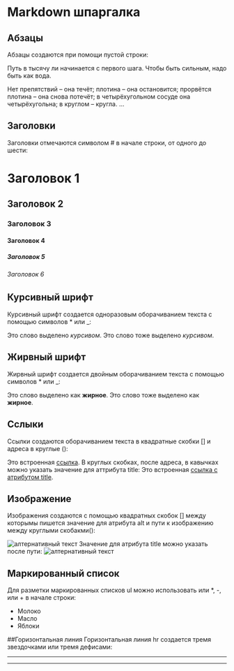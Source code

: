 # Markdown шпаргалка 
## Абзацы
Абзацы создаются при помощи пустой строки:

Путь в тысячу ли начинается с первого шага. Чтобы быть сильным, надо быть как вода. 

Нет препятствий – она течёт; плотина – она остановится; прорвётся плотина – она снова потечёт; в четырёхугольном сосуде она четырёхугольна; в круглом – кругла. ... 

## Заголовки
Заголовки отмечаются символом # в начале строки, от одного до шести:
# Заголовок 1 
## Заголовок 2 
### Заголовок 3 
#### Заголовок 4 
##### Заголовок 5 
###### Заголовок 6

## Курсивный шрифт
Курсивный шрифт создается одноразовым оборачиванием текста с помощью символов * или _:

Это слово выделено *курсивом*. Это слово тоже выделено _курсивом_.

## Жирвный шрифт
Жирвный шрифт создается двойным оборачиванием текста с помощью символов * или _:

Это слово выделено как **жирное**. Это слово тоже выделено как __жирное__.

## Сслыки
Ссылки создаются оборачиванием текста в квадратные скобки [] и адреса в круглые ():

Это встроенная [ссылка](https://github.com/yuri26nev/college).
В круглых скобках, после адреса, в кавычках можно указать значение для аттрибута title:
Это встроенная [ссылка с атрибутом title](https://github.com/ "Сылка на GITHUB").

## Изображение
Изображения создаются с помощью квадратных скобок [] между которымы пишется значение для атрибута alt и пути к изображению между круглыми скобакми():

![алтернативный текст](/path/to/img.jpg)
Значение для атрибута title можно указать после пути:
![алтернативный текст](/path/to/img.jpg "Title")

## Маркированный список
Для разметки маркированных списков ul можно использовать или *, -, или + в начале строки:

* Молоко
* Масло
* Яблоки


##Горизонтальная линия
Горизонтальная линия hr создается тремя звездочками или тремя дефисами:

--- 
***
